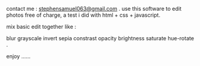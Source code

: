 
contact me : stephensamuel063@gmail.com
.
use this software to edit photos free of charge,
a test i did with html + css + javascript. 

mix basic edit together like : 

blur
grayscale
invert
sepia
constrast
opacity
brightness
saturate
hue-rotate
.

enjoy ......
